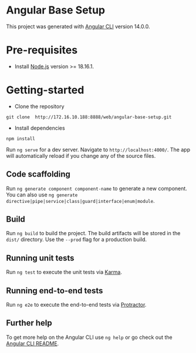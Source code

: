 # Angular Base Setup

This project was generated with [Angular CLI](https://github.com/angular/angular-cli) version 14.0.0.

# Pre-requisites
- Install [Node.js](https://nodejs.org/en/) version >= 18.16.1.

# Getting-started
- Clone the repository
```
git clone  http://172.16.10.188:8888/web/angular-base-setup.git
```
- Install dependencies
```
npm install
```
Run `ng serve` for a dev server. Navigate to `http://localhost:4000/`. The app will automatically reload if you change any of the source files.

## Code scaffolding

Run `ng generate component component-name` to generate a new component. You can also use `ng generate directive|pipe|service|class|guard|interface|enum|module`.

## Build

Run `ng build` to build the project. The build artifacts will be stored in the `dist/` directory. Use the `--prod` flag for a production build.

## Running unit tests

Run `ng test` to execute the unit tests via [Karma](https://karma-runner.github.io).

## Running end-to-end tests

Run `ng e2e` to execute the end-to-end tests via [Protractor](http://www.protractortest.org/).

## Further help

To get more help on the Angular CLI use `ng help` or go check out the [Angular CLI README](https://github.com/angular/angular-cli/blob/master/README.md).
